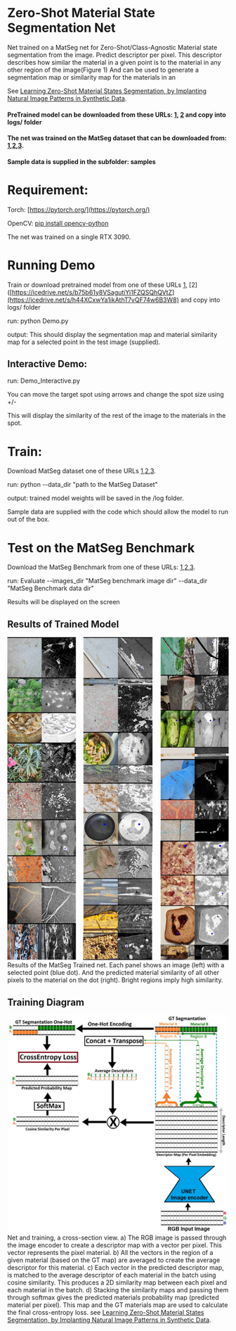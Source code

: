 # Zero-Shot Material State Segmentation Net
Net trained on a MatSeg net for Zero-Shot/Class-Agnostic Material state segmentation from the image.
Predict descriptor per pixel. This descriptor describes how similar the material in a given point is to the material in any other region of the image(Figure 1)
And can be used to generate a segmentation map or similarity map for the materials in an

See [Learning Zero-Shot Material States Segmentation,
by Implanting Natural Image Patterns in Synthetic Data](https://arxiv.org/pdf/2403.03309.pdf).

#### PreTrained model can be downloaded from these URLs: [1](https://e.pcloud.link/publink/show?code=XZlkH9ZVr34Vk4oV9LQGkseAyMJXpbRDui7), [2](https://icedrive.net/s/b75b61y8VSagutiYi1FZQSQhQVtZ) and copy into logs/ folder
#### The net was trained on the MatSeg dataset that can be downloaded from: [1](https://e.pcloud.link/publink/show?code=kZHCcnZOfzqInb3anSl7xzFBoqCDmkr2JKV),[2](https://icedrive.net/s/SBb3g9WzQ5wZuxX9892Z3R4bW8jw),[3](https://zenodo.org/records/10801191).
#### Sample data is supplied in the subfolder: samples
 



# Requirement:

Torch: [https://pytorch.org/](https://pytorch.org/)

OpenCV: [pip install opencv-python](https://pytorch.org/)

The net was trained on a single RTX 3090.

# Running Demo
Train or download pretrained model  from one of these URLs [1](https://e.pcloud.link/publink/show?code=XZlQvMZzlpiakIEdXpB3lwC7kVX9HXnH5jk), [2]([https://icedrive.net/s/b75b61y8VSagutiYi1FZQSQhQVtZ](https://icedrive.net/s/h44XCxwYa1ikAthT7vQF74w6B3W8) and copy into logs/ folder

run: python Demo.py

output: This should display the segmentation map and material similarity map for a selected point in the test image (supplied).

## Interactive Demo:
run: Demo_Interactive.py

You can move the target spot using arrows and change the spot size using +/- 

This will display the similarity of the rest of the image to the materials in the spot.

# Train:
Download MatSeg dataset one of these URLs [1](https://e.pcloud.link/publink/show?code=kZHCcnZOfzqInb3anSl7xzFBoqCDmkr2JKV),[2](https://icedrive.net/s/SBb3g9WzQ5wZuxX9892Z3R4bW8jw),[3](https://zenodo.org/records/10801191).

run: python --data_dir "path to the MatSeg Dataset"

output: trained model weights will be saved in the /log folder.

Sample data are supplied with the code which should allow the model to run out of the box.

# Test on the MatSeg Benchmark
Download the MatSeg Benchmark from one of these URLs: [1](https://icedrive.net/s/NtbARDSx6WtSN748Z7kix8ZXZtSu),[2](https://e.pcloud.link/publink/show?code=XZDsGnZ3ERMX76L5dYLzfnPTch8fYRtlRXV),[3](https://zenodo.org/records/10801191).

run: Evaluate --images_dir "MatSeg benchmark image dir" --data_dir "MatSeg Benchmark data dir"

Results will be displayed on the screen

## Results of Trained Model

![](Figure1.jpg)
Results of the MatSeg Trained net. Each panel shows an image (left)
with a selected point (blue dot). And the predicted material similarity of all other pixels to the material on the
dot (right). Bright regions imply high similarity.

## Training Diagram

![](Figure2.jpg)
Net and training, a cross-section view. a) The RGB image is passed through the image encoder to
create a descriptor map with a vector per pixel. This vector represents the pixel material. b) All the vectors in
the region of a given material (based on the GT map) are averaged to create the average descriptor for this
material. c) Each vector in the predicted descriptor map, is matched to the average descriptor of
each material in the batch using cosine similarity. This produces a 2D similarity map between each pixel and
each material in the batch. d) Stacking the similarity maps and passing them through softmax gives the
predicted materials probability map (predicted material per pixel). This map and the GT materials map are
used to calculate the final cross-entropy loss.
see [Learning Zero-Shot Material States Segmentation,
by Implanting Natural Image Patterns in Synthetic Data](https://arxiv.org/pdf/2403.03309.pdf).














